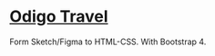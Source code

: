 # [Odigo Travel](https://quyetdv.github.io/Cat-HTML-CSS/Odigo-Travel/index.html)
Form Sketch/Figma to HTML-CSS. With Bootstrap 4.
